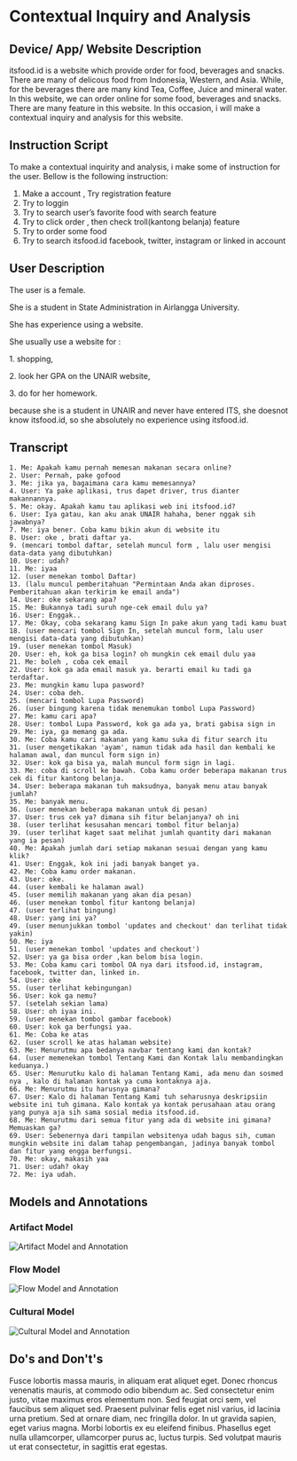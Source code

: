 # Contextual Inquiry and Analysis
## Device/ App/ Website Description
itsfood.id is a website which provide order for food, beverages and snacks. There are many of delicous food from Indonesia, Western, and Asia. While, for the beverages there are many kind Tea, Coffee, Juice and mineral water. In this website, we can order online  for some food, beverages and snacks. There are many feature in this website. In this occasion, i will make a contextual inquiry and analysis for this website.
## Instruction Script
To make a contextual inquirity and analysis, i make some of instruction for the user. Bellow is the following instruction:
1.	Make a account , Try registration feature
2.	Try to loggin
3.	Try to search user’s favorite food with search feature
4.	Try to click order , then check troll(kantong belanja) feature
5.	Try to order some food
6.	Try to search itsfood.id facebook, twitter, instagram or linked in account

## User Description
<p>The user is a female. </p>
<p>She is a student in State Administration in Airlangga University.</p>
<p>She has experience using a website. </p>
<p>She usually use a website for :</p>
   <p> 1. shopping, </p>
    <p>2. look her GPA on the UNAIR website,</p>
    <p>3. do for her homework.</p>
<p>because she is a student in UNAIR and never have entered ITS, she doesnot know itsfood.id, so she absolutely no experience using itsfood.id. </p>
    
## Transcript
```
1. Me: Apakah kamu pernah memesan makanan secara online?
2. User: Pernah, pake gofood
3. Me: jika ya, bagaimana cara kamu memesannya?
4. User: Ya pake aplikasi, trus dapet driver, trus dianter makannannya.
5. Me: okay. Apakah kamu tau aplikasi web ini itsfood.id?
6. User: Iya gatau, kan aku anak UNAIR hahaha, bener nggak sih jawabnya?
7. Me: iya bener. Coba kamu bikin akun di website itu
8. User: oke , brati daftar ya.
9. (mencari tombol daftar, setelah muncul form , lalu user mengisi data-data yang dibutuhkan)
10. User: udah?
11. Me: iyaa
12. (user menekan tombol Daftar)
13. (lalu muncul pemberitahuan "Permintaan Anda akan diproses. Pemberitahuan akan terkirim ke email anda")
14. User: oke sekarang apa?
15. Me: Bukannya tadi suruh nge-cek email dulu ya?
16. User: Enggak..
17. Me: Okay, coba sekarang kamu Sign In pake akun yang tadi kamu buat
18. (user mencari tombol Sign In, setelah muncul form, lalu user mengisi data-data yang dibutuhkan)
19. (user menekan tombol Masuk)
20. User: eh, kok ga bisa login? oh mungkin cek email dulu yaa
21. Me: boleh , coba cek email
22. User: kok ga ada email masuk ya. berarti email ku tadi ga terdaftar.
23. Me: mungkin kamu lupa pasword?
24. User: coba deh. 
25. (mencari tombol Lupa Password)
26. (user bingung karena tidak menemukan tombol Lupa Password)
27. Me: kamu cari apa?
28. User: tombol Lupa Password, kok ga ada ya, brati gabisa sign in
29. Me: iya, ga memang ga ada.
30. Me: Coba kamu cari makanan yang kamu suka di fitur search itu
31. (user mengetikakan 'ayam', namun tidak ada hasil dan kembali ke halaman awal, dan muncul form sign in)
32. User: kok ga bisa ya, malah muncul form sign in lagi.
33. Me: coba di scroll ke bawah. Coba kamu order beberapa makanan trus cek di fitur kantong belanja.
34. User: beberapa makanan tuh maksudnya, banyak menu atau banyak jumlah?
35. Me: banyak menu.
36. (user menekan beberapa makanan untuk di pesan)
37. User: trus cek ya? dimana sih fitur belanjanya? oh ini
38. (user terlihat kesusahan mencari tombol fitur belanja)
39. (user terlihat kaget saat melihat jumlah quantity dari makanan yang ia pesan)
40. Me: Apakah jumlah dari setiap makanan sesuai dengan yang kamu klik?
41. User: Enggak, kok ini jadi banyak banget ya.
42. Me: Coba kamu order makanan.
43. User: oke.
44. (user kembali ke halaman awal)
45. (user memilih makanan yang akan dia pesan)
46. (user menekan tombol fitur kantong belanja)
47. (user terlihat bingung)
48. User: yang ini ya? 
49. (user menunjukkan tombol 'updates and checkout' dan terlihat tidak yakin)
50. Me: iya
51. (user menekan tombol 'updates and checkout')
52. User: ya ga bisa order ,kan belom bisa login.
53. Me: Coba kamu cari tombol OA nya dari itsfood.id, instagram, facebook, twitter dan, linked in.
54. User: oke
55. (user terlihat kebingungan)
56. User: kok ga nemu?
57. (setelah sekian lama)
58. User: oh iyaa ini.
59. (user menekan tombol gambar facebook)
60. User: kok ga berfungsi yaa.
61. Me: Coba ke atas
62. (user scroll ke atas halaman website)
63. Me: Menurutmu apa bedanya navbar tentang kami dan kontak?
64. (user memenekan tombol Tentang Kami dan Kontak lalu membandingkan keduanya.)
65. User: Menurutku kalo di halaman Tentang Kami, ada menu dan sosmed nya , kalo di halaman kontak ya cuma kontaknya aja.
66. Me: Menurutmu itu harusnya gimana?
67. User: Kalo di halaman Tentang Kami tuh seharusnya deskripsiin website ini tuh gimana. Kalo kontak ya kontak perusahaan atau orang yang punya aja sih sama sosial media itsfood.id.
68. Me: Menurutmu dari semua fitur yang ada di website ini gimana? Memuaskan ga?
69. User: Sebenernya dari tampilan websitenya udah bagus sih, cuman mungkin website ini dalam tahap pengembangan, jadinya banyak tombol dan fitur yang engga berfungsi.
70. Me: okay, makasih yaa
71. User: udah? okay
72. Me: iya udah.
```
## Models and Annotations
### Artifact Model
![Artifact Model and Annotation](https://picsum.photos/400/300/?random)
### Flow Model
![Flow Model and Annotation](https://picsum.photos/400/300/?random)
### Cultural Model
![Cultural Model and Annotation](https://picsum.photos/400/300/?random)
## Do's and Don't's
Fusce lobortis massa mauris, in aliquam erat aliquet eget. Donec rhoncus venenatis mauris, at commodo odio bibendum ac. Sed consectetur enim justo, vitae maximus eros elementum non. Sed feugiat orci sem, vel faucibus sem aliquet sed. Praesent pulvinar felis eget nisl varius, id lacinia urna pretium. Sed at ornare diam, nec fringilla dolor. In ut gravida sapien, eget varius magna. Morbi lobortis ex eu eleifend finibus. Phasellus eget nulla ullamcorper, ullamcorper purus ac, luctus turpis. Sed volutpat mauris ut erat consectetur, in sagittis erat egestas.
